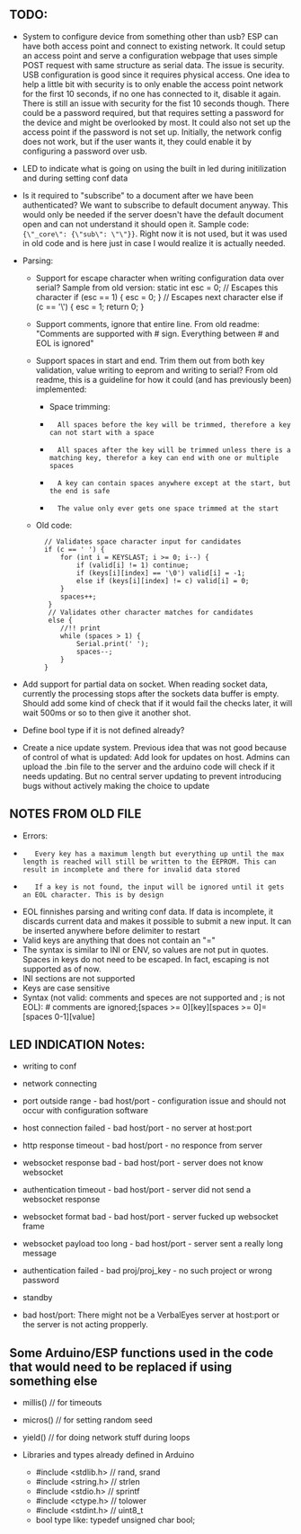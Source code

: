 
## TODO:
* System to configure device from something other than usb? ESP can have both access point and connect to existing network. It could setup an access point and serve a configuration webpage that uses simple POST request with same structure as serial data. The issue is security. USB configuration is good since it requires physical access. One idea to help a little bit with security is to only enable the access point network for the first 10 seconds, if no one has connected to it, disable it again. There is still an issue with security for the fist 10 seconds though. There could be a password required, but that requires setting a password for the device and might be overlooked by most. It could also not set up the access point if the password is not set up. Initially, the network config does not work, but if the user wants it, they could enable it by configuring a password over usb.

* LED to indicate what is going on using the built in led during initilization and during setting conf data

* Is it required to "subscribe" to a document after we have been authenticated? We want to subscribe to default document anyway. This would only be needed if the server doesn't have the default document open and can not understand it should open it. Sample code: `{\"_core\": {\"sub\": \"\"}}`. Right now it is not used, but it was used in old code and is here just in case I would realize it is actually needed.

* Parsing:
	* Support for escape character when writing configuration data over serial? Sample from old version:
			static int esc = 0;
			// Escapes this character
			if (esc == 1) {
				esc = 0;
			}
			// Escapes next character
			else if (c == '\\') {
				esc = 1;
				return 0;
			}

	* Support comments, ignore that entire line. From old readme: "Comments are supported with # sign. Everything between # and EOL is ignored"

	* Support spaces in start and end. Trim them out from both key validation, value writing to eeprom and writing to serial? From old readme, this is a guideline for how it could (and has previously been) implemented:
		* Space trimming:
		*		All spaces before the key will be trimmed, therefore a key can not start with a space
		*		All spaces after the key will be trimmed unless there is a matching key, therefor a key can end with one or multiple spaces
		*		A key can contain spaces anywhere except at the start, but the end is safe
		*		The value only ever gets one space trimmed at the start
	* Old code:

			// Validates space character input for candidates
			if (c == ' ') {
				for (int i = KEYSLAST; i >= 0; i--) {
					if (valid[i] != 1) continue;
					if (keys[i][index] == '\0') valid[i] = -1;
					else if (keys[i][index] != c) valid[i] = 0;
				}
				spaces++;
			 }
			 // Validates other character matches for candidates
			 else {
				//!! print
				while (spaces > 1) {
					Serial.print(' ');
					spaces--;
				}
			}

* Add support for partial data on socket. When reading socket data, currently the processing stops after the sockets data buffer is empty. Should add some kind of check that if it would fail the checks later, it will wait 500ms or so to then give it another shot.

 * Define bool type if it is not defined already?

 * Create a nice update system. Previous idea that was not good because of control of what is updated: Add look for updates on host. Admins can upload the .bin file to the server and the arduino code will check if it needs updating. But no central server updating to prevent introducing bugs without actively making the choice to update

## NOTES FROM OLD FILE

   * Errors:
   *		Every key has a maximum length but everything up until the max length is reached will still be written to the EEPROM. This can result in incomplete and there for invalid data stored
   *		If a key is not found, the input will be ignored until it gets an EOL character. This is by design

   * EOL finnishes parsing and writing conf data. If data is incomplete, it discards current data and makes it possible to submit a new input. It can be inserted anywhere before delimiter to restart
   * Valid keys are anything that does not contain an "="
   * The syntax is similar to INI or ENV, so values are not put in quotes. Spaces in keys do not need to be escaped. In fact, escaping is not supported as of now.
   * INI sections are not supported
   * Keys are case sensitive
   * Syntax (not valid: comments and speces are not supported and ; is not EOL): # comments are ignored;[spaces >= 0][key][spaces >= 0]=[spaces 0-1][value]

## LED INDICATION Notes:
   * writing to conf

   * network connecting

   * port outside range			- bad host/port		-	configuration issue and should not occur with configuration software
   * host connection failed		- bad host/port		-	no server at host:port
   * http response timeout		- bad host/port		-	no responce from server
   * websocket response bad		- bad host/port		-	server does not know websocket
   * authentication timeout		- bad host/port		-	server did not send a websocket response
   * websocket format bad		- bad host/port		-	server fucked up websocket frame
   * websocket payload too long	- bad host/port		-	server sent a really long message

   * authentication failed		- bad proj/proj_key	-	no such project or wrong password

   * standby

   * bad host/port: There might not be a VerbalEyes server at host:port or the server is not acting propperly.

## Some Arduino/ESP functions used in the code that would need to be replaced if using something else
 * millis() // for timeouts
 * micros() // for setting random seed
 * yield() // for doing network stuff during loops

 * Libraries and types already defined in Arduino
 	* #include <stdlib.h> // rand, srand
 	* #include <string.h> // strlen
 	* #include <stdio.h> // sprintf
 	* #include <ctype.h> // tolower
 	* #include <stdint.h> // uint8_t
 	* bool type like: typedef unsigned char bool;

